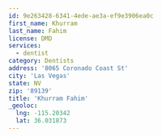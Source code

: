 ```yaml
---
id: 9e263428-6341-4ede-ae3a-ef9e3906ea0c
first_name: Khurram
last_name: Fahim
license: DMD
services:
  - dentist
category: Dentists
address: '8065 Coronado Coast St'
city: 'Las Vegas'
state: NV
zip: '89139'
title: 'Khurram Fahim'
_geoloc:
  lng: -115.20342
  lat: 36.031873
---
```

